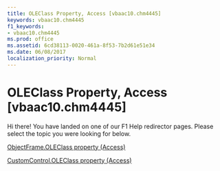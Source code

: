 ```yaml
---
title: OLEClass Property, Access [vbaac10.chm4445]
keywords: vbaac10.chm4445
f1_keywords:
- vbaac10.chm4445
ms.prod: office
ms.assetid: 6cd38113-0020-461a-8f53-7b2d61e51e34
ms.date: 06/08/2017
localization_priority: Normal
---
```



# OLEClass Property, Access [vbaac10.chm4445]

Hi there! You have landed on one of our F1 Help redirector pages. Please select the topic you were looking for below.

[ObjectFrame.OLEClass property (Access)](http://msdn.microsoft.com/library/ed32f15c-77da-0bd6-46da-38373ea37cc1%28Office.15%29.aspx)

[CustomControl.OLEClass property (Access)](http://msdn.microsoft.com/library/d9aad7b9-6388-3365-881a-6e42ebebcfd6%28Office.15%29.aspx)


